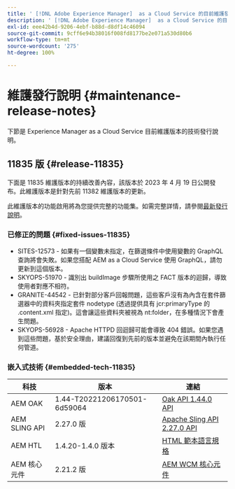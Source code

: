 ```yaml
---
title: ' [!DNL Adobe Experience Manager]  as a Cloud Service 的目前維護發行說明。'
description: ' [!DNL Adobe Experience Manager]  as a Cloud Service 的目前維護發行說明。'
exl-id: eee42b4d-9206-4ebf-b88d-d8df14c46094
source-git-commit: 9cff6e94b38016f008fd8177be2e071a530d80b6
workflow-type: tm+mt
source-wordcount: '275'
ht-degree: 100%

---
```


# 維護發行說明 {#maintenance-release-notes}

下節是 Experience Manager as a Cloud Service 目前維護版本的技術發行說明。

## 11835 版 {#release-11835}

下面是 11835 維護版本的持續改善內容，該版本於 2023 年 4 月 19 日公開發布。此維護版本是針對先前 11382 維護版本的更新。

此維護版本的功能啟用將為您提供完整的功能集。如需完整詳情，請參閱[最新發行說明](/help/release-notes/release-notes-cloud/release-notes-current.md)。

### 已修正的問題 {#fixed-issues-11835}

- SITES-12573 - 如果有一個變數未指定，在篩選條件中使用變數的 GraphQL 查詢將會失敗。如果您搭配 AEM as a Cloud Service 使用 GraphQL，請勿更新到這個版本。
- SKYOPS-51970 - 識別出 buildImage 步驟所使用之 FACT 版本的迴歸，導致使用者對應不相符。
- GRANITE-44542 - 已針對部分客戶回報問題，這些客戶沒有為內含在套件篩選器中的資料夾指定套件 nodetype (透過提供具有 jcr:primaryType 的 .content.xml 指定)。這會讓這些資料夾被視為 nt:folder，在多種情況下會產生問題。
- SKYOPS-56928 - Apache HTTPD 回迴歸可能會導致 404 錯誤。如果您遇到這些問題，基於安全理由，建議回復到先前的版本並避免在該期間內執行任何管道。

### 嵌入式技術 {#embedded-tech-11835}

| 科技 | 版本 | 連結 |
|---|---|---|
| AEM OAK | 1.44-T20221206170501-6d59064 | [Oak API 1.44.0 API](https://www.javadoc.io/doc/org.apache.jackrabbit/oak-api/1.44.0/index.html) |
| AEM SLING API | 2.27.0 版 | [Apache Sling API 2.27.0 API](https://www.javadoc.io/doc/org.apache.sling/org.apache.sling.api/latest/index.html) |
| AEM HTL | 1.4.20-1.4.0 版本 | [HTML 範本語言規格](https://github.com/adobe/htl-spec) |
| AEM 核心元件 | 2.21.2 版 | [AEM WCM 核心元件](https://github.com/adobe/aem-core-wcm-components) |
